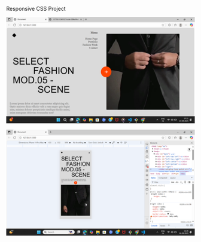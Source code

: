 Responsive CSS Project

![Project Screenshot](https://github.com/Rishabh3040/CSS-Project/blob/4d77409ab1ddc670a4724b10d9f8d43486de20b7/Screenshot%20(87).png)

![Project Screenshot](https://github.com/Rishabh3040/CSS-Project/blob/35f57b4384efa84ad93d1392ced994fec38c527c/Screenshot%20(91).png)
